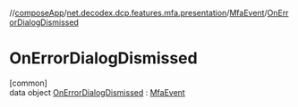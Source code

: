 //[composeApp](../../../../index.md)/[net.decodex.dcp.features.mfa.presentation](../../index.md)/[MfaEvent](../index.md)/[OnErrorDialogDismissed](index.md)

# OnErrorDialogDismissed

[common]\
data object [OnErrorDialogDismissed](index.md) : [MfaEvent](../index.md)
